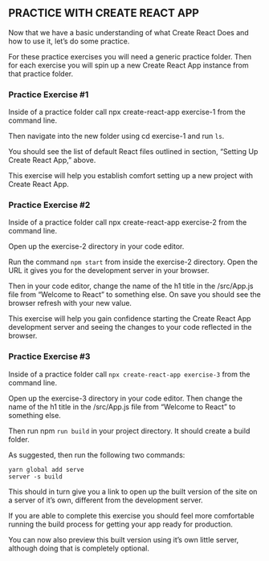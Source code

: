 ## PRACTICE WITH CREATE REACT APP

Now that we have a basic understanding of what Create React Does and how to use it, let’s do some practice.

For these practice exercises you will need a generic practice folder.  Then for each exercise you will spin up a new Create React App instance from that practice folder.

### Practice Exercise #1
Inside of a practice folder call npx create-react-app exercise-1 from the command line.

Then navigate into the new folder using cd exercise-1 and run `ls`.

You should see the list of default React files outlined in section, “Setting Up Create React App,” above.

This exercise will help you establish comfort setting up a new project with Create React App.

### Practice Exercise #2
Inside of a practice folder call npx create-react-app exercise-2 from the command line.

Open up the exercise-2 directory in your code editor.

Run the command `npm start` from inside the exercise-2 directory.  Open the URL it gives you for the development server in your browser.

Then in your code editor, change the name of the h1 title in the /src/App.js file from “Welcome to React” to something else.  On save you should see the browser refresh with your new value.

This exercise will help you gain confidence starting the Create React App development server and seeing the changes to your code reflected in the browser.

### Practice Exercise #3
Inside of a practice folder call `npx create-react-app exercise-3` from the command line.

Open up the exercise-3 directory in your code editor. Then change the name of the h1 title in the /src/App.js file from “Welcome to React” to something else.

Then run npm `run build` in your project directory.  It should create a build folder.

As suggested, then run the following two commands:

```
yarn global add serve
server -s build
```

This should in turn give you a link to open up the built version of the site on a server of it’s own, different from the development server.

If you are able to complete this exercise you should feel more comfortable running the build process for getting your app ready for production.

You can now also preview this built version using it’s own little server, although doing that is completely optional.